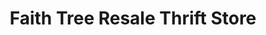 ---
title: "Faith Tree Resale Thrift Store"
url: /pilot-mountain/faith-tree-resale-thrift-store/
shop: charity
---